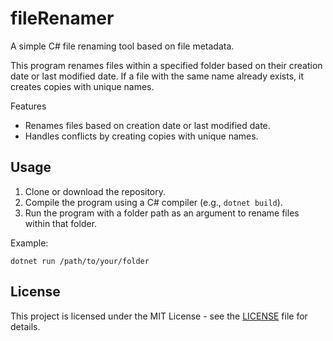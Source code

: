 # fileRenamer

A simple C# file renaming tool based on file metadata.

This program renames files within a specified folder based on their creation date or last modified date. If a file with the same name already exists, it creates copies with unique names.

Features
- Renames files based on creation date or last modified date.
- Handles conflicts by creating copies with unique names.

## Usage

1. Clone or download the repository.
2. Compile the program using a C# compiler (e.g., `dotnet build`).
3. Run the program with a folder path as an argument to rename files within that folder.

Example:

`dotnet run /path/to/your/folder`

## License

This project is licensed under the MIT License - see the [LICENSE](LICENSE) file for details.
